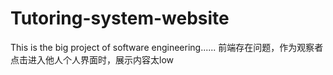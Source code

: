 # Tutoring-system-website
This is the big project of software engineering......
前端存在问题，作为观察者点击进入他人个人界面时，展示内容太low
